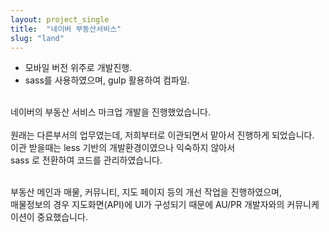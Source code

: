```yaml
---
layout: project_single
title:  "네이버 부동산서비스"
slug: "land"
---
```


- 모바일 버전 위주로 개발진행.
- sass를 사용하였으며, gulp 활용하여 컴파일.
<br><br>

네이버의 부동산 서비스 마크업 개발을 진행했었습니다.<br><br>
원래는 다른부서의 업무였는데, 저희부터로 이관되면서 맡아서 진행하게 되었습니다.<br>
이관 받을때는 less 기반의 개발환경이였으나 익숙하지 않아서<br>
sass 로 전환하여 코드를 관리하였습니다.<br><br>

부동산 메인과 매물, 커뮤니티, 지도 페이지 등의 개선 작업을 진행하였으며,<br>
매물정보의 경우 지도화면(API)에 UI가 구성되기 때문에 AU/PR 개발자와의 커뮤니케이션이 중요했습니다.

